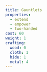 ```yaml
---
title: Gauntlets
properties:
  - extend
  - empower
  - two-handed
cost: 60
weight: 1
crafting:
  wood: 0
  cloth: 1
  hide: 1
  metal: 4
---
```

